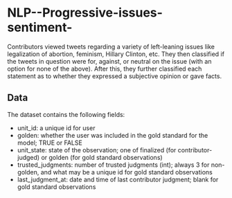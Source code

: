 # NLP--Progressive-issues-sentiment-
Contributors viewed tweets regarding a variety of left-leaning issues like legalization of abortion, feminism, Hillary Clinton, etc. They then classified if the tweets in question were for, against, or neutral on the issue (with an option for none of the above). After this, they further classified each statement as to whether they expressed a subjective opinion or gave facts.

## Data
The dataset contains the following fields:
- unit_id: a unique id for user
- golden: whether the user was included in the gold standard for the model; TRUE or FALSE
- unit_state: state of the observation; one of finalized (for contributor-judged) or golden (for gold standard observations)
- trusted_judgments: number of trusted judgments (int); always 3 for non-golden, and what may be a unique id for gold standard observations
- last_judgment_at: date and time of last contributor judgment; blank for gold standard observations

